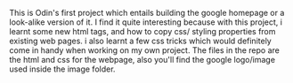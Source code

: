 This is Odin's first project which  entails building the google homepage or a look-alike version of it. 
I find it quite interesting because with this project, i learnt some new html tags, and how to copy css/ styling properties 
from existing web pages. i also learnt a few css tricks which would definitely come in handy when working on my own project.
 The files in the repo are the html and css for the webpage, also you'll find the google logo/image used inside the image folder. 
